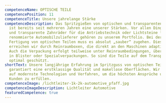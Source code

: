 ```yaml
---
competenceName: OPTISCHE TEILE
competencePosition: 11
competenceTitle: Unsere jahrelange Stärke
competenceDescription: Das Spritzgießen von optischen und transparenten Teilen
  ist bereits seit mehreren Jahren eine unserer Stärken. Vor allen Dingen Linsen
  und transparente Zahnräder für die Antriebstechnik oder Lichtsteine für
  renommierte Automobilzulieferer gehören zu unserem Portfolio. Bei der
  Fertigung von optischen Teilen muss es absolut „sauber“ zugehen. Dies
  erreichen wir durch Reinraumboxen, die direkt an den Maschinen adaptiert sind.
  Auch die Verpackung erfolgt teilweise unter Reinraumbedingungen, überwiegend
  in Blister oder Spezialverpackungen. So sind die Teile auf dem Transportweg
  optimal geschützt.
shortText: Unsere langjährige Erfahrung im Spritzguss von optischen Teilen
  garantiert eine erstklassige Qualität und makellose Oberflächen. Wir setzen
  auf modernste Technologien und Verfahren, um die höchsten Ansprüche unserer
  Kunden zu erfüllen.
competenceImage: /lichtleiter-1k-2k-automotive_pfaff.jpg
competenceImageDescription: Lichtleiter Automotive
featuredCompetence: true
---
```

